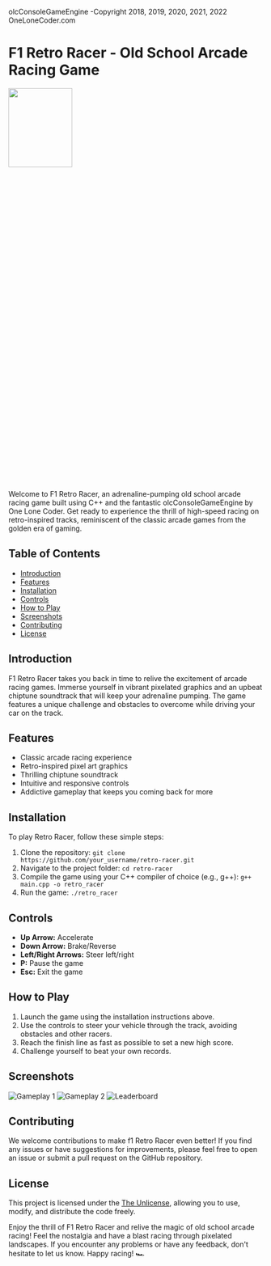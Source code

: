 olcConsoleGameEngine -Copyright 2018, 2019, 2020, 2021, 2022 OneLoneCoder.com

# F1 Retro Racer - Old School Arcade Racing Game

<!---
![Retro Racer Logo]
-->

<img src="https://img.freepik.com/free-photo/generic-f1-car-with-special-speed-effect_1048-10213.jpg?w=1060&t=st=1690459682~exp=1690460282~hmac=31c6bc38270ce3c28838e7c037c405bf665aa2f48f4569367fd1bc7b8b2eadcf" width =50% height =20%>

Welcome to F1 Retro Racer, an adrenaline-pumping old school arcade racing game built using C++ and the fantastic olcConsoleGameEngine by One Lone Coder. Get ready to experience the thrill of high-speed racing on retro-inspired tracks, reminiscent of the classic arcade games from the golden era of gaming.

## Table of Contents

- [Introduction](#introduction)
- [Features](#features)
- [Installation](#installation)
- [Controls](#controls)
- [How to Play](#how-to-play)
- [Screenshots](#screenshots)
- [Contributing](#contributing)
- [License](#license)

## Introduction

F1 Retro Racer takes you back in time to relive the excitement of arcade racing games. Immerse yourself in vibrant pixelated graphics and an upbeat chiptune soundtrack that will keep your adrenaline pumping. The game features a unique challenge and obstacles to overcome while driving your car on the track.

## Features

- Classic arcade racing experience
- Retro-inspired pixel art graphics
- Thrilling chiptune soundtrack
- Intuitive and responsive controls
- Addictive gameplay that keeps you coming back for more

## Installation

To play Retro Racer, follow these simple steps:

1. Clone the repository: `git clone https://github.com/your_username/retro-racer.git`
2. Navigate to the project folder: `cd retro-racer`
3. Compile the game using your C++ compiler of choice (e.g., g++): `g++ main.cpp -o retro_racer`
4. Run the game: `./retro_racer`

## Controls

- **Up Arrow:** Accelerate
- **Down Arrow:** Brake/Reverse
- **Left/Right Arrows:** Steer left/right
- **P:** Pause the game
- **Esc:** Exit the game

## How to Play

1. Launch the game using the installation instructions above.
2. Use the controls to steer your vehicle through the track, avoiding obstacles and other racers.
3. Reach the finish line as fast as possible to set a new high score.
4. Challenge yourself to beat your own records.

## Screenshots

![Gameplay 1](link_to_screenshot1.png)
![Gameplay 2](link_to_screenshot2.png)
![Leaderboard](link_to_leaderboard_screenshot.png)

## Contributing

We welcome contributions to make f1 Retro Racer even better! If you find any issues or have suggestions for improvements, please feel free to open an issue or submit a pull request on the GitHub repository.

## License

This project is licensed under the [The Unlicense](LICENSE.txt), allowing you to use, modify, and distribute the code freely.

Enjoy the thrill of F1 Retro Racer and relive the magic of old school arcade racing! Feel the nostalgia and have a blast racing through pixelated landscapes. If you encounter any problems or have any feedback, don't hesitate to let us know. Happy racing! 🏎️

